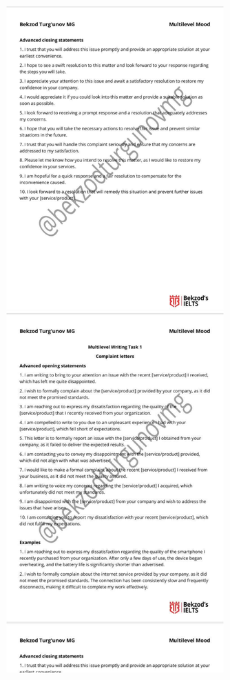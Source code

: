 ![photo_2024-11-24_06-59-10 (2)](../photo_2024-11-24_06-59-10%20%282%29.jpg)
![photo_2024-11-24_06-59-10](../photo_2024-11-24_06-59-10.jpg)
